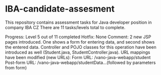 # IBA-candidate-assesment
This repository contains assessment tasks for Java developer position in company IBA CZ
There are 11 tasks/levels total to complete.

Progress:   Level 5 out of 11 completed
Hotfix:     None
Comment:    2 new JSP pages introduced. One shows a form for entering data, and second shows the entered
            data. Controller and POJO classes for this operation have been introduced as well (Student.java,
            StudentController.java). URL mappings have been modified (new URLs):
            Form URL: /vano-java-webapp/student
            Post-form URL: /vano-java-webapp/studentData...(followed by parameters from form)